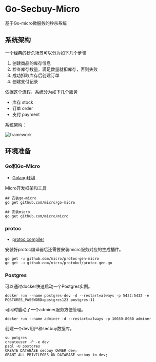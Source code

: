 # Go-Secbuy-Micro
基于Go-micro微服务的秒杀系统


## 系统架构
一个经典的秒杀场景可以分为如下几个步骤
1. 创建商品的库存信息
2. 检查库存数量，满足数量就扣库存，否则失败
3. 成功扣取库存后创建订单
4. 创建支付记录

依据这个流程，系统分为如下几个服务
- 库存 stock
- 订单 order
- 支付 payment

系统架构：

![framework](https://static.darkreunion.tech/img/picgo/20190901012210.png)


## 环境准备

### Go和Go-Micro
- [Golang环境](https://golang.google.cn/)

Micro开发框架和工具
```
## 安装go-micro
go get github.com/micro/go-micro

## 安装micro
go get github.com/micro/micro
```

### protoc
- [protoc compiler](https://github.com/google/protobuf/releases)

安装好protoc编译器后还需要安装micro服务对应的生成插件。
```
go get -u github.com/micro/protoc-gen-micro
go get -u github.com/micro/protobuf/protoc-gen-go
```

### Postgres
可以通过docker快速启动一个Postgres实例。
```
docker run --name postgres-dev -d --restart=always -p 5432:5432 -e POSTGRES_PASSWORD=postgres123 postgres:11
```

可同时启动了一个adminer服务方便管理。
```
docker run --name adminer -d --restart=always -p 10080:8080 adminer
```

创建一个dev用户和secbuy数据库。
```
su potgres
createuser -P -e dev
psql -U postgres
CREATE DATABASE secbuy OWNER dev;
GRANT ALL PRIVILEGES ON DATABASE secbuy to dev;
```

